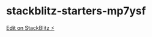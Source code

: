 # stackblitz-starters-mp7ysf

[Edit on StackBlitz ⚡️](https://stackblitz.com/edit/stackblitz-starters-mp7ysf)